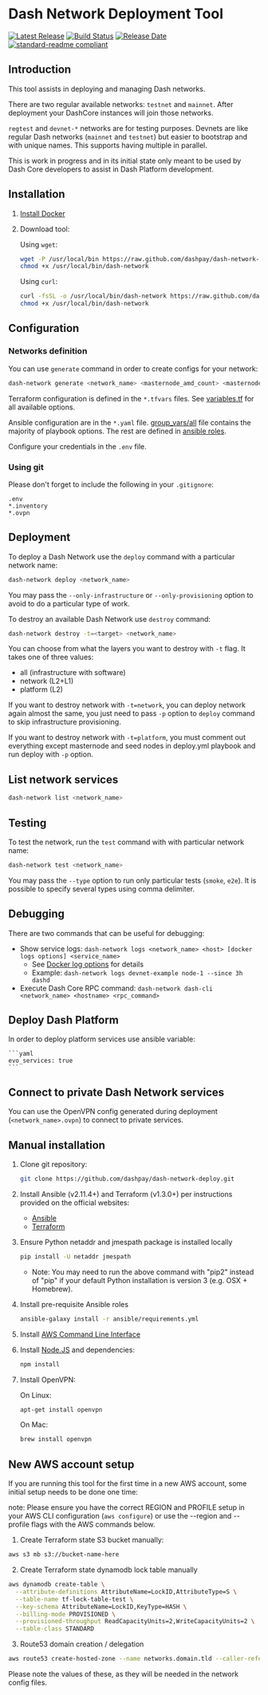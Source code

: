 # Dash Network Deployment Tool

[![Latest Release](https://img.shields.io/github/v/release/dashevo/dash-network-deploy)](https://github.com/dashevo/dash-network-deploy/releases/latest)
[![Build Status](https://github.com/dashevo/dash-network-deploy/actions/workflows/release.yml/badge.svg)](https://github.com/dashevo/dash-network-deploy/actions/workflows/release.yml)
[![Release Date](https://img.shields.io/github/release-date/dashevo/dash-network-deploy)](https://img.shields.io/github/release-date/dashevo/dash-network-deploy)
[![standard-readme compliant](https://img.shields.io/badge/readme%20style-standard-brightgreen)](https://github.com/RichardLitt/standard-readme)

## Introduction

This tool assists in deploying and managing Dash networks.

There are two regular available networks: `testnet` and `mainnet`.
After deployment your DashCore instances will join those networks.

`regtest` and `devnet-*` networks are for testing purposes.
Devnets are like regular Dash networks (`mainnet` and `testnet`)
but easier to bootstrap and with unique names. This supports having multiple in
parallel.

This is work in progress and in its initial state only meant to be used by
Dash Core developers to assist in Dash Platform development.

## Installation

1. [Install Docker](https://docs.docker.com/install/)
2. Download tool:

    Using `wget`:

    ```bash
    wget -P /usr/local/bin https://raw.github.com/dashpay/dash-network-deploy/master/bin/dash-network && \
    chmod +x /usr/local/bin/dash-network
    ```

    Using `curl`:

    ```bash
    curl -fsSL -o /usr/local/bin/dash-network https://raw.github.com/dashpay/dash-network-deploy/master/bin/dash-network && \
    chmod +x /usr/local/bin/dash-network
    ```


## Configuration

### Networks definition

You can use `generate` command in order to create configs for your network:

```bash
dash-network generate <network_name> <masternode_amd_count> <masternode_arm_count>
``` 

Terraform configuration is defined in the `*.tfvars` files.
See [variables.tf](https://github.com/dashpay/dash-network-deploy/blob/master/terraform/aws/variables.tf) for all available options.

Ansible configuration are in the `*.yaml` file.
[group_vars/all](https://github.com/dashpay/dash-network-deploy/blob/master/ansible/group_vars/all)
file contains the majority of playbook options.
The rest are defined in [ansible roles](https://github.com/dashpay/dash-network-deploy/tree/master/ansible/roles).

Configure your credentials in the `.env` file.

### Using git

Please don't forget to include the following in your `.gitignore`:
```
.env
*.inventory
*.ovpn
```

## Deployment

To deploy a Dash Network use the `deploy` command with a particular network name:

```bash
dash-network deploy <network_name>
```

You may pass the `--only-infrastructure` or `--only-provisioning` option to avoid to do a particular type of work.

To destroy an available Dash Network use `destroy` command:

```bash
dash-network destroy -t=<target> <network_name>
```

You can choose from what the layers you want to destroy with `-t` flag. It takes one of three values:
* all (infrastructure with software)
* network (L2+L1)
* platform (L2)

If you want to destroy network with `-t=network`, you can deploy network again almost the same, you just need to pass `-p` option to `deploy` command to skip infrastructure provisioning.

If you want to destroy network with `-t=platform`, you must comment out everything except masternode and seed nodes in deploy.yml playbook and run deploy with `-p` option.

## List network services

```bash
dash-network list <network_name>
```

## Testing

To test the network, run the `test` command with with particular network name:

```bash
dash-network test <network_name>
```

You may pass the `--type` option to run only particular tests (`smoke`, `e2e`).
It is possible to specify several types using comma delimiter.

## Debugging

There are two commands that can be useful for debugging:

- Show service logs: `dash-network logs <network_name> <host> [docker logs options] <service_name>`
  - See [Docker log options](https://docs.docker.com/engine/reference/commandline/logs/) for details
  - Example: `dash-network logs devnet-example node-1 --since 3h dashd`
- Execute Dash Core RPC command: `dash-network dash-cli <network_name> <hostname> <rpc_command>`

## Deploy Dash Platform

In order to deploy platform services use ansible variable:

    ```yaml
    evo_services: true
    ```

## Connect to private Dash Network services

You can use the OpenVPN config generated during deployment (`<network_name>.ovpn`) to connect to private services.

## Manual installation

1. Clone git repository:

    ```bash
    git clone https://github.com/dashpay/dash-network-deploy.git
    ```

2. Install Ansible (v2.11.4+) and Terraform (v1.3.0+) per instructions provided on the official websites:

    * [Ansible](https://docs.ansible.com/ansible/latest/installation_guide/intro_installation.html)
    * [Terraform](https://www.terraform.io/intro/getting-started/install.html)

3. Ensure Python netaddr and jmespath package is installed locally

    ```bash
    pip install -U netaddr jmespath
    ```

    * Note: You may need to run the above command with "pip2" instead of "pip" if
      your default Python installation is version 3 (e.g. OSX + Homebrew).

4. Install pre-requisite Ansible roles

    ```bash
    ansible-galaxy install -r ansible/requirements.yml
    ```

5. Install [AWS Command Line Interface](https://docs.aws.amazon.com/cli/latest/userguide/installing.html)


6. Install [Node.JS](https://nodejs.org/en/download/) and dependencies:

    ```bash
    npm install
    ```

7. Install OpenVPN:

    On Linux:
    ```bash
    apt-get install openvpn
    ```

    On Mac:
    ```bash
    brew install openvpn
    ```

## New AWS account setup

If you are running this tool for the first time in a new AWS account, some initial setup needs to be done one time:

note: Please ensure you have the correct REGION and PROFILE setup in your AWS CLI configuration (`aws configure`) or use the --region and --profile flags with the AWS commands below.

1. Create Terraform state S3 bucket manually:

```sh
aws s3 mb s3://bucket-name-here
```

2. Create Terraform state dynamodb lock table manually

```sh
aws dynamodb create-table \
  --attribute-definitions AttributeName=LockID,AttributeType=S \
  --table-name tf-lock-table-test \
  --key-schema AttributeName=LockID,KeyType=HASH \
  --billing-mode PROVISIONED \
  --provisioned-throughput ReadCapacityUnits=2,WriteCapacityUnits=2 \
  --table-class STANDARD
```

3. Route53 domain creation / delegation

```sh
aws route53 create-hosted-zone --name networks.domain.tld --caller-reference 1234567
```

Please note the values of these, as they will be needed in the network config files.
